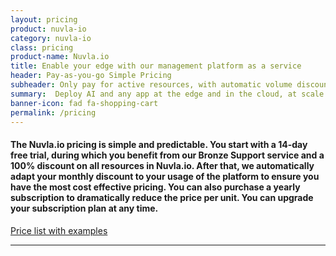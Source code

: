 ```yaml
---
layout: pricing
product: nuvla-io
category: nuvla-io
class: pricing
product-name: Nuvla.io
title: Enable your edge with our management platform as a service
header: Pay-as-you-go Simple Pricing
subheader: Only pay for active resources, with automatic volume discount. No commitment required. Start your 14-day free trial now.
summary:  Deploy AI and any app at the edge and in the cloud, at scale.
banner-icon: fad fa-shopping-cart
permalink: /pricing
---
```


#### The Nuvla.io pricing is simple and predictable. You start with a 14-day free trial, during which you benefit from our Bronze Support service and a 100% discount on all resources in Nuvla.io. After that, we automatically adapt your monthly discount to your usage of the platform to ensure you have the most cost effective pricing. You can also purchase a yearly subscription to dramatically reduce the price per unit. You can upgrade your subscription plan at any time.

<p class="text-center"><a class="btn-sixsq all text-center text-white mt-20 mb-20" href="/pricing/Nuvla-io-pricing-2021-v1.0.pdf"><i class="fad fa-file-pdf"></i> Price list with examples</a></p>

---
